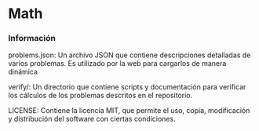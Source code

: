 # Math

### Información

problems.json: Un archivo JSON que contiene descripciones detalladas de varios problemas.  Es utilizado por la web para cargarlos de manera dinámica

verify/: Un directorio que contiene scripts y documentación para verificar los cálculos de los problemas descritos en el repositorio.

LICENSE: Contiene la licencia MIT, que permite el uso, copia, modificación y distribución del software con ciertas condiciones.
